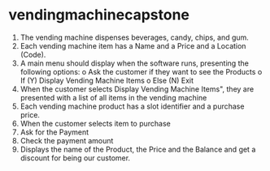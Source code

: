
# vendingmachinecapstone
1.	The vending machine dispenses beverages, candy, chips, and gum.
2.	Each vending machine item has a Name and a Price and a Location (Code).
3.	A main menu should display when the software runs, presenting the following options:
   o	Ask the customer if they want to see the Products
   o	If (Y) Display Vending Machine Items
   o	Else (N) Exit
4.	When the customer selects Display Vending Machine Items", they are presented with a list of all items in the vending machine 
5.	Each vending machine product has a slot identifier and a purchase price.
6.	When the customer selects item to purchase 
7.	Ask for the Payment 
8.	Check the payment amount
9.	Displays the name of the Product, the Price and the Balance and get a discount for being our customer.

